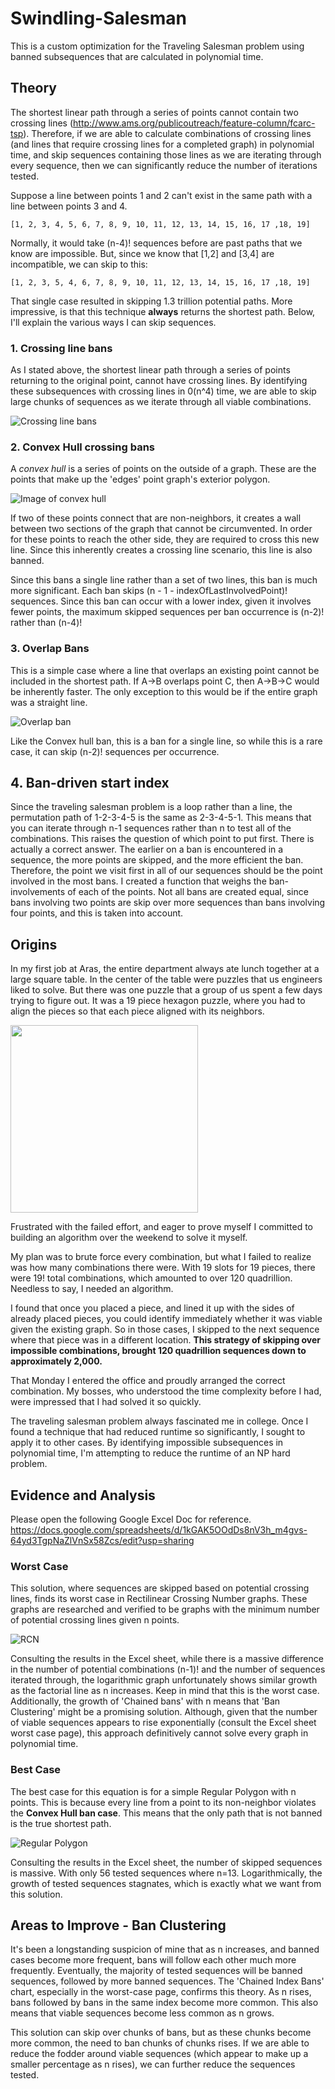 # Swindling-Salesman
This is a custom optimization for the Traveling Salesman problem using banned subsequences that are calculated in polynomial time.

## Theory
The shortest linear path through a series of points cannot contain two crossing lines (http://www.ams.org/publicoutreach/feature-column/fcarc-tsp).
Therefore, if we are able to calculate combinations of crossing lines (and lines that require crossing lines for a completed graph) in polynomial time, and skip sequences 
containing those lines as we are iterating through every sequence, then we can significantly reduce the number of iterations tested.

Suppose a line between points 1 and 2 can't exist in the same path with a line between points 3 and 4.
```
[1, 2, 3, 4, 5, 6, 7, 8, 9, 10, 11, 12, 13, 14, 15, 16, 17 ,18, 19]
```
Normally, it would take (n-4)! sequences before are past paths that we know are impossible. But, since we know that [1,2] and [3,4] are incompatible, we can skip to this:
```
[1, 2, 3, 5, 4, 6, 7, 8, 9, 10, 11, 12, 13, 14, 15, 16, 17 ,18, 19]
```
That single case resulted in skipping 1.3 trillion potential paths. More impressive, is that this technique **always** returns the shortest path. Below, I'll explain the various
ways I can skip sequences.

### 1. Crossing line bans
As I stated above, the shortest linear path through a series of points returning to the original point, cannot have crossing lines. By identifying these subsequences with crossing
lines in 0(n^4) time, we are able to skip large chunks of sequences as we iterate through all viable combinations. 

![Crossing line bans](https://upload.wikimedia.org/wikipedia/commons/thumb/0/00/Geom_lines_seg_03.png/300px-Geom_lines_seg_03.png)

### 2. Convex Hull crossing bans
A _convex hull_ is a series of points on the outside of a graph. These are the points that make up the 'edges' point graph's exterior polygon.

![Image of convex hull](https://media.geeksforgeeks.org/wp-content/uploads/Convex_hull_1.jpg)

If two of these points connect that are non-neighbors, it creates a wall between two sections of the graph that cannot be circumvented.
In order for these points to reach the other side,
they are required to cross this new line. Since this inherently creates a crossing line scenario, this line is also banned.

Since this bans a single line rather than a set of two lines, this ban is much more significant. Each ban skips (n - 1 - indexOfLastInvolvedPoint)! sequences. Since this ban can
occur with a lower index, given it involves fewer points, the maximum skipped sequences per ban occurrence is (n-2)! rather than (n-4)!

### 3. Overlap Bans
This is a simple case where a line that overlaps an existing point cannot be included in the shortest path. If A->B overlaps point C, then A->B->C would be inherently faster.
The only exception to this would be if the entire graph was a straight line.

![Overlap ban](https://lucidar.me/en/mathematics/files/point-belong-to-line.png)

Like the Convex hull ban, this is a ban for a single line, so while this is a rare case, it can skip (n-2)! sequences per occurrence.

## 4. Ban-driven start index
Since the traveling salesman problem is a loop rather than a line, the permutation path of 1-2-3-4-5 is the same as 2-3-4-5-1. This means that you can iterate through n-1 sequences rather than n to test all of the combinations. This raises the question of which point to put first. There is actually a correct answer. The earlier on a ban is encountered in a sequence, the more points are skipped, and the more efficient the ban. Therefore, the point we visit first in all of our sequences should be the point involved in the most bans. I created a function that weighs the ban-involvements of each of the points. Not all bans are created equal, since bans involving two points are skip over more sequences than bans involving four points, and this is taken into account.

## Origins
In my first job at Aras, the entire department always ate lunch together at a large square table. In the center of the table were puzzles that us engineers liked to solve. 
But there was one puzzle that a group of us spent a few days trying to figure out. It was a 19 piece hexagon puzzle, where you had to align the pieces so that each piece aligned with its neighbors.

<img src="https://shop.houseofmarbles.com/wp-content/uploads/2020/03/222035-Marble-Tile-Puzzle-Solution-COWG-scaled.jpg" width="300" height="300">

Frustrated with the failed effort, and eager to prove myself I committed to building an algorithm over the weekend to solve it myself.

My plan was to brute force every combination, but what I failed to realize was how many combinations there were. With 19 slots for 19 pieces, there were 19! total combinations, which amounted to over 120 quadrillion. Needless to say, I needed an algorithm.

I found that once you placed a piece, and lined it up with the sides of already placed pieces, you could identify immediately whether it was viable given the existing graph. 
So in those cases, I skipped to the next sequence where that piece was in a different location. **This strategy of skipping over impossible combinations, brought 120 quadrillion sequences down to approximately 2,000.**

That Monday I entered the office and proudly arranged the correct combination. My bosses, who understood the time complexity before I had, were impressed that I had solved it so quickly.

The traveling salesman problem always fascinated me in college. Once I found a technique that had reduced runtime so significantly, I sought to apply it to other cases. By identifying impossible subsequences in polynomial time, I'm attempting to reduce the runtime of an NP hard problem.

## Evidence and Analysis
Please open the following Google Excel Doc for reference.
https://docs.google.com/spreadsheets/d/1kGAK5OOdDs8nV3h_m4gvs-64yd3TgpNaZlVnSx58Zcs/edit?usp=sharing

### Worst Case
This solution, where sequences are skipped based on potential crossing lines, finds its worst case in Rectilinear Crossing Number graphs. These graphs are researched and verified to be graphs with the minimum number of potential crossing lines given n points.

![RCN](https://mathworld.wolfram.com/images/eps-gif/RectilinearCrossingNumberK_1000.gif)

Consulting the results in the Excel sheet, while there is a massive difference in the number of potential combinations (n-1)! and the number of sequences iterated through, the logarithmic graph unfortunately shows similar growth as the factorial line as n increases. Keep in mind that this is the worst case. Additionally, the growth of 'Chained bans' with n means that 'Ban Clustering' might be a promising solution. Although, given that the number of viable sequences appears to rise exponentially (consult the Excel sheet worst case page), this approach definitively cannot solve every graph in polynomial time.

### Best Case
The best case for this equation is for a simple Regular Polygon with n points. This is because every line from a point to its non-neighbor violates the **Convex Hull ban case**.
This means that the only path that is not banned is the true shortest path.

![Regular Polygon](https://upload.wikimedia.org/wikipedia/commons/thumb/9/9e/Complete_graph_K7.svg/200px-Complete_graph_K7.svg.png)

Consulting the results in the Excel sheet, the number of skipped sequences is massive. With only 56 tested sequences where n=13. Logarithmically, the growth of tested sequences stagnates, which is exactly what we want from this solution.

## Areas to Improve - Ban Clustering
It's been a longstanding suspicion of mine that as n increases, and banned cases become more frequent, bans will follow each other much more frequently. Eventually, the majority of tested sequences will be banned sequences, followed by more banned sequences. The 'Chained Index Bans' chart, especially in the worst-case page, confirms this theory. As n rises, bans followed by bans in the same index become more common. This also means that viable sequences become less common as n grows.

This solution can skip over chunks of bans, but as these chunks become more common, the need to ban chunks of chunks rises. If we are able to reduce the fodder around viable sequences (which appear to make up a smaller percentage as n rises), we can further reduce the sequences tested.

